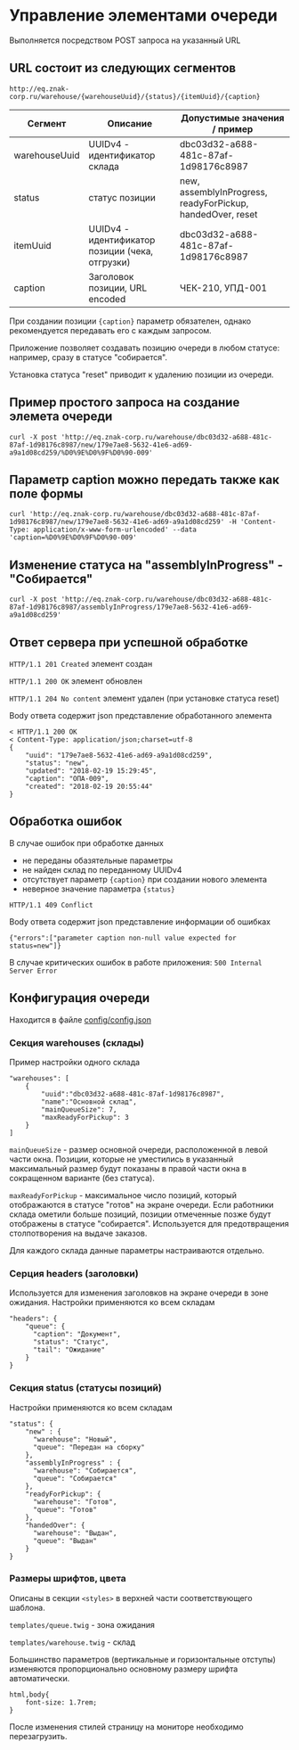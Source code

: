 # Управление элементами очереди

Выполняется посредством POST запроса на указанный URL

## URL состоит из следующих сегментов
`http://eq.znak-corp.ru/warehouse/{warehouseUuid}/{status}/{itemUuid}/{caption}`

Сегмент    |  Описание |   Допустимые значения / пример
--------------|-------------------------------|------------------------------
warehouseUuid | UUIDv4 - идентификатор склада | dbc03d32-a688-481c-87af-1d98176c8987
status | статус позиции | new, assemblyInProgress, readyForPickup, handedOver, reset
itemUuid | UUIDv4 - идентификатор позиции (чека, отгрузки) | dbc03d32-a688-481c-87af-1d98176c8987
caption | Заголовок позиции, URL encoded | ЧЕК-210, УПД-001

При создании позиции `{caption}` параметр обязателен, однако рекомендуется передавать его с каждым запросом.

Приложение позволяет создавать позицию очереди в любом статусе: например, сразу в статусе "собирается".

Установка статуса "reset" приводит к удалению позиции из очереди.

## Пример простого запроса на создание элемета очереди
```
curl -X post 'http://eq.znak-corp.ru/warehouse/dbc03d32-a688-481c-87af-1d98176c8987/new/179e7ae8-5632-41e6-ad69-a9a1d08cd259/%D0%9E%D0%9F%D0%90-009'
```

## Параметр caption можно передать также как поле формы
```
curl 'http://eq.znak-corp.ru/warehouse/dbc03d32-a688-481c-87af-1d98176c8987/new/179e7ae8-5632-41e6-ad69-a9a1d08cd259' -H 'Content-Type: application/x-www-form-urlencoded' --data 'caption=%D0%9E%D0%9F%D0%90-009'
```

## Изменение статуса на "assemblyInProgress" - "Собирается"
```
curl -X post 'http://eq.znak-corp.ru/warehouse/dbc03d32-a688-481c-87af-1d98176c8987/assemblyInProgress/179e7ae8-5632-41e6-ad69-a9a1d08cd259'
```

## Ответ сервера при успешной обработке

`HTTP/1.1 201 Created` элемент создан

`HTTP/1.1 200 OK` элемент обновлен

`HTTP/1.1 204 No content` элемент удален (при установке статуса reset)

Body ответа содержит json представление обработанного элемента
```
< HTTP/1.1 200 OK
< Content-Type: application/json;charset=utf-8
{
    "uuid": "179e7ae8-5632-41e6-ad69-a9a1d08cd259",
    "status": "new",
    "updated": "2018-02-19 15:29:45",
    "caption": "ОПА-009",
    "created": "2018-02-19 20:55:44"
}
```

## Обработка ошибок

В случае ошибок при обработке данных
- не переданы обазятельные параметры
- не найден склад по переданному UUIDv4
- отсутствует параметр `{caption}` при создании нового элемента
- неверное значение параметра `{status}`

`HTTP/1.1 409 Conflict`

Body ответа содержит json представление информации об ошибках
```
{"errors":["parameter caption non-null value expected for status=new"]}
```

В случае критических ошибок в работе приложения: `500 Internal Server Error`

## Конфигурация очереди

Находится в файле [config/config.json](https://github.com/lukashin/handover-queue/blob/master/config/config.json)

### Секция warehouses (склады)

Пример настройки одного склада
```
"warehouses": [
    {
        "uuid":"dbc03d32-a688-481c-87af-1d98176c8987",
        "name":"Основной склад",
        "mainQueueSize": 7,
        "maxReadyForPickup": 3
    }
]
```

`mainQueueSize` - размер основной очереди, расположенной в левой части окна. Позиции, которые не уместились в указанный максимальный размер будут показаны в правой части окна в сокращенном варианте (без статуса).

`maxReadyForPickup` - максимальное число позиций, который отображаются в статусе "готов" на экране очереди. Если работники склада ометили больше позиций, позиции отмеченные позже будут отображены в статусе "собирается". Используется для предотвращения столпотворения на выдаче заказов.

Для каждого склада данные параметры настраиваются отдельно.

### Серция headers (заголовки)

Используется для изменения заголовков на экране очереди в зоне ожидания.
Настройки применяются ко всем складам

```
"headers": {
    "queue": {
      "caption": "Документ",
      "status": "Статус",
      "tail": "Ожидание"
    }
}
```

### Секция status (статусы позиций)

Настройки применяются ко всем складам

```
"status": {
    "new" : {
      "warehouse": "Новый",
      "queue": "Передан на сборку"
    },
    "assemblyInProgress" : {
      "warehouse": "Собирается",
      "queue": "Собирается"
    },
    "readyForPickup": {
      "warehouse": "Готов",
      "queue": "Готов"
    },
    "handedOver": {
      "warehouse": "Выдан",
      "queue": "Выдан"
    }
}
```

### Размеры шрифтов, цвета

Описаны в секции `<styles>` в верхней части соответствующего шаблона. 

`templates/queue.twig` - зона ожидания

`templates/warehouse.twig` - склад

Большинство параметров (вертикальные и горизонтальные отступы) изменяются пропорционально основному размеру шрифта автоматически.

```
html,body{
    font-size: 1.7rem;
}
```

После изменения стилей страницу на мониторе необходимо перезагрузить.
